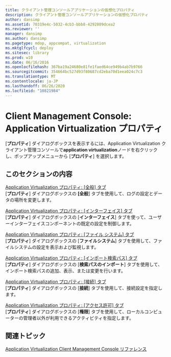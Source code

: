 ```yaml
---
title: クライアント管理コンソールアプリケーションの仮想化プロパティ
description: クライアント管理コンソールアプリケーションの仮想化プロパティ
author: dansimp
ms.assetid: 70319e4c-5032-4cb3-bbb8-4292809dcea2
ms.reviewer: ''
manager: dansimp
ms.author: dansimp
ms.pagetype: mdop, appcompat, virtualization
ms.mktglfcycl: deploy
ms.sitesec: library
ms.prod: w10
ms.date: 06/16/2016
ms.openlocfilehash: 367ba19a24680e81fe1faed64ce949b4ab7b9766
ms.sourcegitcommit: 354664bc527d93f80687cd2eba70d1eea024c7c3
ms.translationtype: MT
ms.contentlocale: ja-JP
ms.lasthandoff: 06/26/2020
ms.locfileid: "10821984"
---
```

# Client Management Console: Application Virtualization プロパティ


[**プロパティ**] ダイアログボックスを表示するには、Application Virtualization クライアント管理コンソールで**application virtualization**ノードを右クリックし、ポップアップメニューから [**プロパティ**] を選択します。

## このセクションの内容


<a href="" id="application-virtualization-properties--general-tab"></a>[Application Virtualization プロパティ: [全般] タブ](application-virtualization-properties-general-tab.md)  
[**プロパティ**] ダイアログボックスの **[全般**] タブを使用して、ログの設定とデータの場所を変更します。

<a href="" id="application-virtualization-properties--interface-tab"></a>[Application Virtualization プロパティ: [インターフェイス] タブ](application-virtualization-properties-interface-tab.md)  
[**プロパティ**] ダイアログボックスの [**インターフェイス**] タブを使って、ユーザーインターフェイスコンポーネントの既定の設定を制御します。

<a href="" id="application-virtualization-properties--file-system-tab"></a>[Application Virtualization プロパティ: [ファイル システム] タブ](application-virtualization-properties-file-system-tab.md)  
[**プロパティ**] ダイアログボックスの [**ファイルシステム**] タブを使用して、ファイルシステムの設定を表示および監視します。

<a href="" id="application-virtualization-properties--import-search-path-tab"></a>[Application Virtualization プロパティ: [インポート検索パス] タブ](application-virtualization-properties-import-search-path-tab.md)  
[**プロパティ**] ダイアログボックスの [**検索パスのインポート**] タブを使用して、インポート検索パスの追加、表示、または変更を行います。

<a href="" id="application-virtualization-properties--connectivity-tab"></a>[Application Virtualization プロパティ: [接続] タブ](application-virtualization-properties-connectivity-tab.md)  
[**プロパティ**] ダイアログボックスの [**接続**] タブを使用して、接続設定を指定します。

<a href="" id="application-virtualization-properties--permissions-tab"></a>[Application Virtualization プロパティ: [アクセス許可] タブ](application-virtualization-properties-permissions-tab.md)  
[**プロパティ**] ダイアログボックスの [**権限**] タブを使用して、ローカルコンピューターの管理者以外が利用できるアクティビティを指定します。

## 関連トピック


[Application Virtualization Client Management Console リファレンス](application-virtualization-client-management-console-reference.md)

 

 





